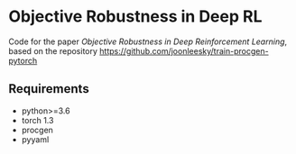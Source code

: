 # Objective Robustness in Deep RL
Code for the paper *Objective Robustness in Deep Reinforcement Learning*, based on the repository https://github.com/joonleesky/train-procgen-pytorch


## Requirements

- python>=3.6
- torch 1.3
- procgen
- pyyaml
